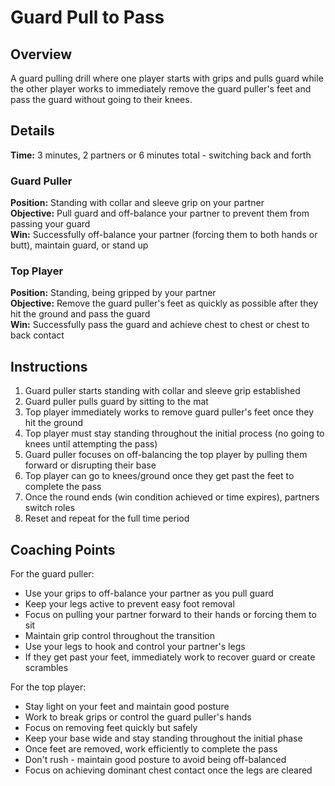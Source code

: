 # Guard Pull to Pass

## Overview
A guard pulling drill where one player starts with grips and pulls guard while the other player works to immediately remove the guard puller's feet and pass the guard without going to their knees.

## Details
**Time:** 3 minutes, 2 partners or 6 minutes total - switching back and forth

### Guard Puller
**Position:** Standing with collar and sleeve grip on your partner  
**Objective:** Pull guard and off-balance your partner to prevent them from passing your guard  
**Win:** Successfully off-balance your partner (forcing them to both hands or butt), maintain guard, or stand up

### Top Player
**Position:** Standing, being gripped by your partner  
**Objective:** Remove the guard puller's feet as quickly as possible after they hit the ground and pass the guard  
**Win:** Successfully pass the guard and achieve chest to chest or chest to back contact  

## Instructions
1. Guard puller starts standing with collar and sleeve grip established
2. Guard puller pulls guard by sitting to the mat
3. Top player immediately works to remove guard puller's feet once they hit the ground
4. Top player must stay standing throughout the initial process (no going to knees until attempting the pass)
5. Guard puller focuses on off-balancing the top player by pulling them forward or disrupting their base
6. Top player can go to knees/ground once they get past the feet to complete the pass
7. Once the round ends (win condition achieved or time expires), partners switch roles
8. Reset and repeat for the full time period

## Coaching Points
For the guard puller:
- Use your grips to off-balance your partner as you pull guard
- Keep your legs active to prevent easy foot removal
- Focus on pulling your partner forward to their hands or forcing them to sit
- Maintain grip control throughout the transition
- Use your legs to hook and control your partner's legs
- If they get past your feet, immediately work to recover guard or create scrambles

For the top player:
- Stay light on your feet and maintain good posture
- Work to break grips or control the guard puller's hands
- Focus on removing feet quickly but safely
- Keep your base wide and stay standing throughout the initial phase
- Once feet are removed, work efficiently to complete the pass
- Don't rush - maintain good posture to avoid being off-balanced
- Focus on achieving dominant chest contact once the legs are cleared
